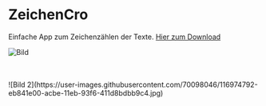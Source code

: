 # ZeichenCro

Einfache App zum Zeichenzählen der Texte.
<a href="https://raw.githubusercontent.com/UnixCro/ZeichenCro/main/ZeichenCro.zip">Hier zum Download</a> 

![Bild](https://user-images.githubusercontent.com/70098046/116974668-bed00680-acbe-11eb-93af-3d1d2367249b.jpg)


<br> 
<br>
![Bild 2](https://user-images.githubusercontent.com/70098046/116974792-eb841e00-acbe-11eb-93f6-411d8bdbb9c4.jpg)

